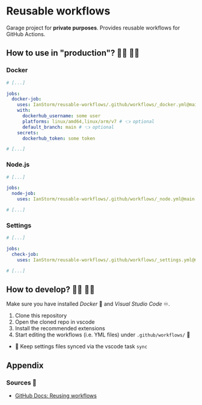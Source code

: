 # Reusable workflows

Garage project for **private purposes**.
Provides reusable workflows for GitHub Actions.


## How to use in "production"? 👨‍💼 👩‍💼


### Docker

```yaml
# [...]

jobs:
  docker-job:
    uses: IanStorm/reusable-workflows/.github/workflows/_docker.yml@main
    with:
      dockerhub_username: some user
      platforms: linux/amd64,linux/arm/v7 # 👈 optional
      default_branch: main # 👈 optional
    secrets:
      dockerhub_token: some token

# [...]
```


### Node.js

```yaml
# [...]

jobs:
  node-job:
    uses: IanStorm/reusable-workflows/.github/workflows/_node.yml@main

# [...]
```


### Settings

```yaml
# [...]

jobs:
  check-job:
    uses: IanStorm/reusable-workflows/.github/workflows/_settings.yml@main

# [...]
```


## How to develop? 👨‍💻 👩‍💻

Make sure you have installed *Docker* 🐳 and *Visual Studio Code* ♾️.

1. Clone this repository
2. Open the cloned repo in vscode
2. Install the recommended extensions
2. Start editing the workflows (i.e. YML files) under `.github/workflows/` 🤘
* 🔄️ Keep settings files synced via the vscode task `sync`


## Appendix


### Sources 📙

* [GitHub Docs: Reusing workflows](https://docs.github.com/en/actions/using-workflows/reusing-workflows)
